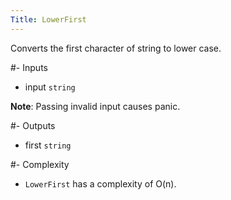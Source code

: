 ```yaml
---
Title: LowerFirst
---
```


Converts the first character of string to lower case.

#- Inputs
- input `string`

**Note**: Passing invalid input causes panic.

#- Outputs
- first `string`

#- Complexity
- `LowerFirst` has a complexity of O(n).
